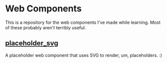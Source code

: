 # Web Components 

This is a repository for the web components I've made while learning. Most of these probably aren't terribly useful.

## [placeholder_svg](./placeholder_svg/)

A placeholder web component that uses SVG to render, um, placeholders. :) 